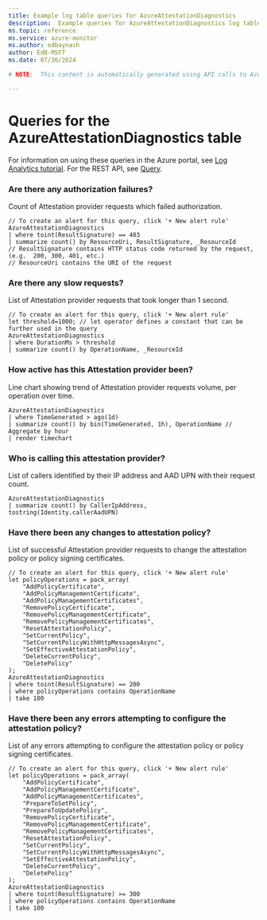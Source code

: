 ```yaml
---
title: Example log table queries for AzureAttestationDiagnostics
description:  Example queries for AzureAttestationDiagnostics log table
ms.topic: reference
ms.service: azure-monitor
ms.author: edbaynash
author: EdB-MSFT
ms.date: 07/30/2024

# NOTE:  This content is automatically generated using API calls to Azure. Any edits made on these files will be overwritten in the next run of the script. 

---
```


# Queries for the AzureAttestationDiagnostics table

For information on using these queries in the Azure portal, see [Log Analytics tutorial](/azure/azure-monitor/logs/log-analytics-tutorial). For the REST API, see [Query](/rest/api/loganalytics/query).


### Are there any authorization failures?  


Count of Attestation provider requests which failed authorization.  

```query
// To create an alert for this query, click '+ New alert rule'
AzureAttestationDiagnostics
| where toint(ResultSignature) == 403
| summarize count() by ResourceUri, ResultSignature, _ResourceId
// ResultSignature contains HTTP status code returned by the request, (e.g.  200, 300, 401, etc.)
// ResourceUri contains the URI of the request
```



### Are there any slow requests?  


List of Attestation provider requests that took longer than 1 second.  

```query
// To create an alert for this query, click '+ New alert rule'
let threshold=1000; // let operator defines a constant that can be further used in the query
AzureAttestationDiagnostics
| where DurationMs > threshold
| summarize count() by OperationName, _ResourceId
```



### How active has this Attestation provider been?  


Line chart showing trend of Attestation provider requests volume, per operation over time.  

```query
AzureAttestationDiagnostics
| where TimeGenerated > ago(1d)
| summarize count() by bin(TimeGenerated, 1h), OperationName // Aggregate by hour
| render timechart
```



### Who is calling this attestation provider?  


List of callers identified by their IP address and AAD UPN with their request count.  

```query
AzureAttestationDiagnostics
| summarize count() by CallerIpAddress, tostring(Identity.callerAadUPN)
```



### Have there been any changes to attestation policy?  


List of successful Attestation provider requests to change the attestation policy or policy signing certificates.  

```query
// To create an alert for this query, click '+ New alert rule'
let policyOperations = pack_array(
    "AddPolicyCertificate",
    "AddPolicyManagementCertificate",
    "AddPolicyManagementCertificates",
    "RemovePolicyCertificate",
    "RemovePolicyManagementCertificate",
    "RemovePolicyManagementCertificates",
    "ResetAttestationPolicy",
    "SetCurrentPolicy",
    "SetCurrentPolicyWithHttpMessagesAsync",
    "SetEffectiveAttestationPolicy",
    "DeleteCurrentPolicy",
    "DeletePolicy"
);
AzureAttestationDiagnostics
| where toint(ResultSignature) == 200
| where policyOperations contains OperationName
| take 100
```



### Have there been any errors attempting to configure the attestation policy?  


List of any errors attempting to configure the attestation policy or policy signing certificates.  

```query
// To create an alert for this query, click '+ New alert rule'
let policyOperations = pack_array(
    "AddPolicyCertificate",
    "AddPolicyManagementCertificate",
    "AddPolicyManagementCertificates",
    "PrepareToSetPolicy",
    "PrepareToUpdatePolicy",
    "RemovePolicyCertificate",
    "RemovePolicyManagementCertificate",
    "RemovePolicyManagementCertificates",
    "ResetAttestationPolicy",
    "SetCurrentPolicy",
    "SetCurrentPolicyWithHttpMessagesAsync",
    "SetEffectiveAttestationPolicy",
    "DeleteCurrentPolicy",
    "DeletePolicy"
);
AzureAttestationDiagnostics
| where toint(ResultSignature) >= 300
| where policyOperations contains OperationName
| take 100
```

